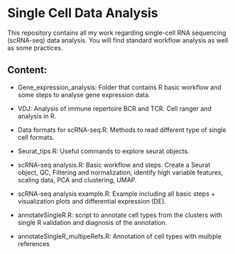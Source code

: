 # Single Cell Data Analysis 

This repository contains all my work regarding single-cell RNA sequencing (scRNA-seq) data analysis. You will find standard workflow analysis as well as some practices. 

## Content: 

- Gene_expression_analysis: Folder that contains R basic workflow and some steps to analyse gene expression data. 

- VDJ: Analysis of immune repertoire BCR and TCR. Cell ranger and analysis in R. 

- Data formats for scRNA-seq.R: Methods to read different type of single cell formats. 

- Seurat_tips.R: Useful commands to explore seurat objects. 




- scRNA-seq analysis.R: Basic workflow and steps. Create a Seurat object, QC, Filtering and normalization, identify high variable features, scaling data, PCA and clustering, UMAP.
  
- scRNA-seq analysis example.R: Example including all basic steps + visualization plots and differential expression (DE).
  
- annotateSingleR.R: script to annotate cell types from the clusters with single R  validation and diagnosis of the annotation. 

- annotateSingleR_multipeRefs.R: Annotation of cell types with multiple references
